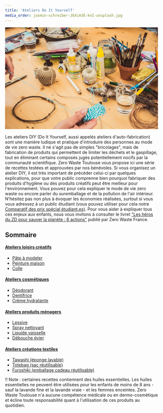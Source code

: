 ```yaml
---
title: 'Ateliers Do It Yourself'
media_order: jasmin-schreiber-JE4iHJE-knI-unsplash.jpg
---
```


![](jasmin-schreiber-JE4iHJE-knI-unsplash.jpg)

Les ateliers DIY (Do It Yourself, aussi appelés ateliers d'auto-fabrication) sont une manière ludique et pratique d'introduire des personnes au mode de vie zero waste. Il ne s'agit pas de simples "bricolages", mais de fabrication de produits qui permettent de limiter les déchets et le gaspillage, tout en éliminant certains composés jugés potentiellement nocifs par la communauté scientifique. Zero Waste Toulouse vous propose ici une série de recettes testées et approuvées par nos bénévoles. 
Si vous organisez un atelier DIY, il est très important de précéder celui-ci par quelques explications, pour que votre public comprenne bien pourquoi fabriquer des produits d'hygiène ou des produits créatifs peut être meilleur pour l'environnement. Vous pouvez pour cela expliquer le mode de vie zero waste ou encore parler du suremballage et de la pollution de l'air intérieur. N'hésitez pas non plus à évoquer les économies réalisées, surtout si vous vous adressez à un public étudiant (vous pouvez utiliser pour cela notre [Comparatif des prix spécial étudiant.es)](https://zerowastetoulouse.org/wiki/kit-pedagogique/les-outils-de-zwt/comparatif-produits-diy-vs-produits-du-commerce). Pour vous aider à expliquer tous ces enjeux aux enfants, nous vous invitons à consulter le livret ["Les héros du ZD pour sauver la planète : 6 actions"](https://www.zerowastefrance.org/wp-content/uploads/2019/01/guide-enfants-zd.pdf) publié par Zero Waste France.

## Sommaire
#### [Ateliers loisirs créatifs](https://zerowastetoulouse.org/wiki/ateliers-do-it-yourself/loisirs-creatifs)
* [Pâte à modeler](/ateliers-do-it-yourself/pate-a-modeler)
* [Peinture maison](/ateliers-do-it-yourself/peinture-maison)
* [Colle](https://zerowastetoulouse.org/wiki/ateliers-do-it-yourself/loisirs-creatifs/colle)

#### [Ateliers cosmétiques](https://zerowastetoulouse.org/wiki/ateliers-do-it-yourself/produits-cosmetiques)
* [Déodorant](/ateliers-do-it-yourself/atelier-cosmetiques-fabrication-de-deodorant-dentifrice-et-creme-hydratante)
* [Dentifrice](/ateliers-do-it-yourself/dentifrice)
* [Crème hydratante](/ateliers-do-it-yourself/creme-hydratante)

#### [Ateliers produits ménagers](https://zerowastetoulouse.org/wiki/ateliers-do-it-yourself/produits-menagers)
* [Lessive](/ateliers-do-it-yourself/lessive)
* [Spray nettoyant](/ateliers-do-it-yourself/spray-nettoyant)
* [Liquide vaisselle](/ateliers-do-it-yourself/liquide-vaisselle)
* [Débouche évier](/ateliers-do-it-yourself/debouche-evier)

#### [Ateliers créations textiles](https://zerowastetoulouse.org/wiki/ateliers-do-it-yourself/ateliers-creations-textile)
* [Tawashi (éponge lavable)](/ateliers-do-it-yourself/tawashi)
* [Totebag (sac réutilisable)](/ateliers-do-it-yourself/totebag)
* [Furoshiki (emballage cadeau réutilisable)](/ateliers-do-it-yourself/furoshiki)

!! Note : certaines recettes contiennent des huiles essentielles. Les huiles essentielles ne peuvent être utilisées pour les enfants de moins de 8 ans - sauf la lavande fine et la lavande vraie - et les femmes enceintes. Zero Waste Toulouse n'a aucune compétence médicale ou en dermo-cosmétique et écline toute responsabilité quant à l'utilisation de ces produits au quotidien.